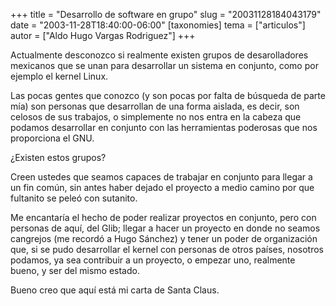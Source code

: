 +++
title = "Desarrollo de software en grupo"
slug = "20031128184043179"
date = "2003-11-28T18:40:00-06:00"
[taxonomies]
tema = ["articulos"]
autor = ["Aldo Hugo Vargas Rodriguez"]
+++

Actualmente desconozco si realmente existen grupos de desarolladores
mexicanos que se unan para desarrollar un sistema en conjunto, como por
ejemplo el kernel Linux.

Las pocas gentes que conozco (y son pocas por falta de búsqueda de parte
mía) son personas que desarrollan de una forma aislada, es decir, son
celosos de sus trabajos, o simplemente no nos entra en la cabeza que
podamos desarrollar en conjunto con las herramientas poderosas que nos
proporciona el GNU.

<!-- more -->
¿Existen estos grupos?

Creen ustedes que seamos capaces de trabajar en conjunto para llegar a
un fin común, sin antes haber dejado el proyecto a medio camino por que
fultanito se peleó con sutanito.

Me encantaría el hecho de poder realizar proyectos en conjunto, pero con
personas de aquí, del Glib; llegar a hacer un proyecto en donde no
seamos cangrejos (me recordó a Hugo Sánchez) y tener un poder de
organización que, si se pudo desarrollar el kernel con personas de otros
países, nosotros podamos, ya sea contribuir a un proyecto, o empezar
uno, realmente bueno, y ser del mismo estado.

Bueno creo que aquí está mi carta de Santa Claus.

